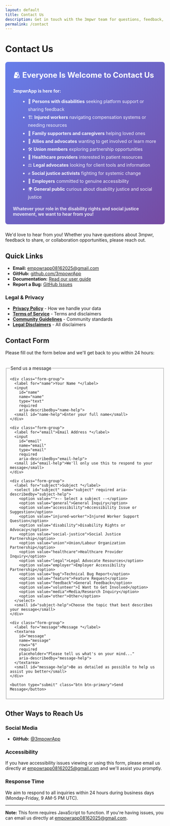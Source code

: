 ```yaml
---
layout: default
title: Contact Us
description: Get in touch with the 3mpwr team for questions, feedback, or collaboration opportunities.
permalink: /contact
---
```


# Contact Us

<div style="background: linear-gradient(135deg, #667eea 0%, #764ba2 100%); color: white; padding: 1.5rem; border-radius: 8px; margin: 1.5rem 0;">
  <h2 style="color: white; margin: 0 0 1rem; font-size: 1.5rem;">🫂 Everyone Is Welcome to Contact Us</h2>
  <p style="color: rgba(255,255,255,0.95); margin: 0.5rem 0; line-height: 1.6;">
    <strong>3mpwrApp is here for:</strong>
  </p>
  <ul style="color: rgba(255,255,255,0.95); margin: 0.5rem 0 0 1.5rem; line-height: 1.8;">
    <li>🦽 <strong>Persons with disabilities</strong> seeking platform support or sharing feedback</li>
    <li>🏗️ <strong>Injured workers</strong> navigating compensation systems or needing resources</li>
    <li>💙 <strong>Family supporters and caregivers</strong> helping loved ones</li>
    <li>🤝 <strong>Allies and advocates</strong> wanting to get involved or learn more</li>
    <li>🛠️ <strong>Union members</strong> exploring partnership opportunities</li>
    <li>🏥 <strong>Healthcare providers</strong> interested in patient resources</li>
    <li>⚖️ <strong>Legal advocates</strong> looking for client tools and information</li>
    <li>✊ <strong>Social justice activists</strong> fighting for systemic change</li>
    <li>🏢 <strong>Employers</strong> committed to genuine accessibility</li>
    <li>🌍 <strong>General public</strong> curious about disability justice and social justice</li>
  </ul>
  <p style="color: rgba(255,255,255,0.95); margin: 1rem 0 0; font-weight: 600;">
    Whatever your role in the disability rights and social justice movement, we want to hear from you!
  </p>
</div>

We'd love to hear from you! Whether you have questions about 3mpwr, feedback to share, or collaboration opportunities, please reach out.

## Quick Links

- **Email:** [empowrapp08162025@gmail.com](mailto:empowrapp08162025@gmail.com)
- **GitHub:** [github.com/3mpowrApp](https://github.com/3mpowrApp)
- **Documentation:** [Read our user guide](/user-guide)
- **Report a Bug:** [GitHub Issues](https://github.com/3mpowrApp/3mpwrapp.github.io/issues)

### Legal & Privacy
- **[Privacy Policy](/privacy/)** - How we handle your data
- **[Terms of Service](/terms/)** - Terms and disclaimers
- **[Community Guidelines](/community/guidelines/)** - Community standards
- **[Legal Disclaimers](/legal/disclaimers/)** - All disclaimers

## Contact Form

Please fill out the form below and we'll get back to you within 24 hours:

<form action="https://formspree.io/f/YOUR_FORM_ID" method="POST" class="contact-form">
  <fieldset>
    <legend>Send us a message</legend>
    
    <div class="form-group">
      <label for="name">Your Name *</label>
      <input 
        id="name" 
        name="name" 
        type="text" 
        required
        aria-describedby="name-help">
      <small id="name-help">Enter your full name</small>
    </div>

    <div class="form-group">
      <label for="email">Email Address *</label>
      <input 
        id="email" 
        name="email" 
        type="email" 
        required
        aria-describedby="email-help">
      <small id="email-help">We'll only use this to respond to your message</small>
    </div>

    <div class="form-group">
      <label for="subject">Subject *</label>
      <select id="subject" name="subject" required aria-describedby="subject-help">
        <option value="">-- Select a subject --</option>
        <option value="general">General Inquiry</option>
        <option value="accessibility">Accessibility Issue or Suggestion</option>
        <option value="injured-worker">Injured Worker Support Question</option>
        <option value="disability">Disability Rights or Advocacy</option>
        <option value="social-justice">Social Justice Partnership</option>
        <option value="union">Union/Labour Organization Partnership</option>
        <option value="healthcare">Healthcare Provider Inquiry</option>
        <option value="legal">Legal Advocate Resources</option>
        <option value="employer">Employer Accessibility Partnership</option>
        <option value="bug">Technical Bug Report</option>
        <option value="feature">Feature Request</option>
        <option value="feedback">General Feedback</option>
        <option value="volunteer">I Want to Get Involved</option>
        <option value="media">Media/Research Inquiry</option>
        <option value="other">Other</option>
      </select>
      <small id="subject-help">Choose the topic that best describes your message</small>
    </div>

    <div class="form-group">
      <label for="message">Message *</label>
      <textarea 
        id="message" 
        name="message" 
        rows="6" 
        required
        placeholder="Please tell us what's on your mind..."
        aria-describedby="message-help">
      </textarea>
      <small id="message-help">Be as detailed as possible to help us assist you better</small>
    </div>

    <button type="submit" class="btn btn-primary">Send Message</button>
  </fieldset>
</form>

<style>
  .contact-form {
    max-width: 600px;
    margin: 2rem 0;
  }

  .form-group {
    margin-bottom: 1.5rem;
    display: flex;
    flex-direction: column;
  }

  .form-group label {
    margin-bottom: 0.5rem;
    font-weight: 600;
    color: var(--text-primary, #333);
  }

  .form-group input,
  .form-group select,
  .form-group textarea {
    padding: 0.75rem;
    border: 1px solid var(--border-color, #ddd);
    border-radius: 4px;
    font-family: inherit;
    font-size: 1rem;
    line-height: 1.5;
    min-height: 44px;  /* Mobile-friendly touch target */
  }

  .form-group input:focus,
  .form-group select:focus,
  .form-group textarea:focus {
    outline: 3px solid var(--focus-color, #0066CC);
    outline-offset: 2px;
    border-color: var(--focus-color, #0066CC);
    background-color: var(--input-bg-focus, #f0f7ff);
  }

  .form-group textarea {
    min-height: 150px;
    resize: vertical;
  }

  .form-group small {
    margin-top: 0.25rem;
    font-size: 0.875rem;
    color: var(--text-secondary, #666);
  }

  .btn {
    padding: 0.875rem 2rem;
    font-size: 1rem;
    font-weight: 600;
    border: none;
    border-radius: 4px;
    cursor: pointer;
    min-height: 44px;  /* Mobile-friendly touch target */
    transition: all 0.2s ease;
  }

  .btn-primary {
    background-color: var(--button-bg, #0066CC);
    color: var(--button-text, white);
  }

  .btn-primary:hover {
    background-color: var(--button-hover-bg, #0052a3);
    transform: translateY(-2px);
    box-shadow: 0 4px 12px rgba(0, 102, 204, 0.3);
  }

  .btn-primary:focus {
    outline: 3px solid var(--focus-color, #0066CC);
    outline-offset: 2px;
  }

  .btn-primary:active {
    transform: translateY(0);
  }

  @media (prefers-color-scheme: dark) {
    .form-group input,
    .form-group select,
    .form-group textarea {
      background-color: var(--input-bg-dark, #2d2d2d);
      color: var(--text-dark, #e0e0e0);
      border-color: var(--border-dark, #444);
    }

    .form-group input:focus,
    .form-group select:focus,
    .form-group textarea:focus {
      background-color: var(--input-bg-focus-dark, #1a2a3a);
      border-color: #4DB8FF;
      outline-color: #4DB8FF;
    }

    .form-group small {
      color: var(--text-secondary-dark, #aaa);
    }
  }

  @media (prefers-reduced-motion: reduce) {
    .btn,
    .form-group input,
    .form-group select,
    .form-group textarea {
      transition: none;
    }
  }

  @media (max-width: 600px) {
    .contact-form {
      margin: 1rem 0;
    }

    .form-group {
      margin-bottom: 1rem;
    }

    .btn {
      width: 100%;
    }
  }
</style>

## Other Ways to Reach Us

### Social Media
- **GitHub:** [@3mpowrApp](https://github.com/3mpowrApp)

### Accessibility
If you have accessibility issues viewing or using this form, please email us directly at [empowrapp08162025@gmail.com](mailto:empowrapp08162025@gmail.com) and we'll assist you promptly.

### Response Time
We aim to respond to all inquiries within 24 hours during business days (Monday-Friday, 9 AM-5 PM UTC).

---

**Note:** This form requires JavaScript to function. If you're having issues, you can email us directly at [empowrapp08162025@gmail.com](mailto:empowrapp08162025@gmail.com).
